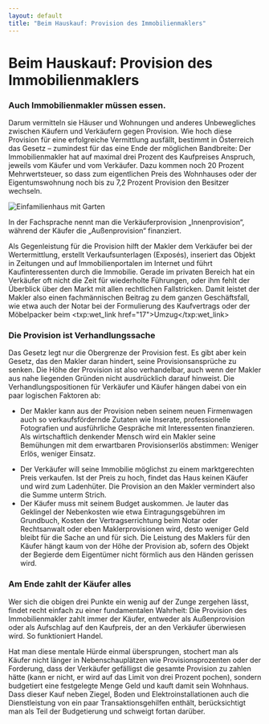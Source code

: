```yaml
---
layout: default
title: "Beim Hauskauf: Provision des Immobilienmaklers"
---
```


# Beim Hauskauf: Provision des Immobilienmaklers
### Auch Immobilienmakler müssen essen.

Darum vermitteln sie Häuser und Wohnungen und anderes Unbewegliches zwischen Käufern und Verkäufern gegen Provision. Wie hoch diese Provision für eine erfolgreiche Vermittlung ausfällt, bestimmt in Österreich das Gesetz – zumindest für das eine Ende der möglichen Bandbreite: Der Immobilienmakler hat auf maximal drei Prozent des Kaufpreises Anspruch, jeweils vom Käufer und vom Verkäufer. Dazu kommen noch 20 Prozent Mehrwertsteuer, so dass zum eigentlichen Preis des Wohnhauses oder der Eigentumswohnung noch bis zu 7,2 Prozent Provision den Besitzer wechseln.

![Einfamilienhaus mit Garten](/assets/images/family_house_with_light_yellow_walls_with_a_garden.jpeg "Einfamilienhaus mit Garten")

In der Fachsprache nennt man die Verkäuferprovision „Innenprovision“, während der Käufer die „Außenprovision“ finanziert.

Als Gegenleistung für die Provision hilft der Makler dem Verkäufer bei der Wertermittlung, erstellt Verkaufsunterlagen (Exposés), inseriert das Objekt in Zeitungen und auf Immobilienportalen im Internet und führt Kaufinteressenten durch die Immobilie. Gerade im privaten Bereich hat ein Verkäufer oft nicht die Zeit für wiederholte Führungen, oder ihm fehlt der Überblick über den Markt mit allen rechtlichen Fallstricken. Damit leistet der Makler also einen fachmännischen Beitrag zu dem ganzen Geschäftsfall, wie etwa auch der Notar bei der Formulierung des Kaufvertrags oder der Möbelpacker beim <txp:wet_link href="17">Umzug</txp:wet_link>

### Die Provision ist Verhandlungssache

Das Gesetz legt nur die Obergrenze der Provision fest. Es gibt aber kein Gesetz, das den Makler daran hindert, seine Provisionsansprüche zu senken. Die Höhe der Provision ist also verhandelbar, auch wenn der Makler aus nahe liegenden Gründen nicht ausdrücklich darauf hinweist. Die Verhandlungspositionen für Verkäufer und Käufer hängen dabei von ein paar logischen Faktoren ab:

- Der Makler kann aus der Provision neben seinem neuen Firmenwagen auch so verkaufsfördernde Zutaten wie Inserate, professionelle Fotografien und ausführliche Gespräche mit Interessenten finanzieren. Als wirtschaftlich denkender Mensch wird ein Makler seine Bemühungen mit dem erwartbaren Provisionserlös abstimmen: Weniger Erlös, weniger Einsatz.

<!-- -->

- Der Verkäufer will seine Immobilie möglichst zu einem marktgerechten Preis verkaufen. Ist der Preis zu hoch, findet das Haus keinen Käufer und wird zum Ladenhüter. Die Provision an den Makler vermindert also die Summe unterm Strich.
- Der Käufer muss mit seinem Budget auskommen. Je lauter das Geklingel der Nebenkosten wie etwa Eintragungsgebühren im Grundbuch, Kosten der Vertragserrichtung beim Notar oder Rechtsanwalt oder eben Maklerprovisionen wird, desto weniger Geld bleibt für die Sache an und für sich. Die Leistung des Maklers für den Käufer hängt kaum von der Höhe der Provision ab, sofern des Objekt der Begierde dem Eigentümer nicht förmlich aus den Händen gerissen wird.

<!-- -->

### Am Ende zahlt der Käufer alles

Wer sich die obigen drei Punkte ein wenig auf der Zunge zergehen lässt, findet recht einfach zu einer fundamentalen Wahrheit: Die Provision des Immobilienmakler zahlt immer der Käufer, entweder als Außenprovision oder als Aufschlag auf den Kaufpreis, der an den Verkäufer überwiesen wird. So funktioniert Handel.

Hat man diese mentale Hürde einmal übersprungen, stochert man als Käufer nicht länger in Nebenschauplätzen wie Provisionsprozenten oder der Forderung, dass der Verkäufer gefälligst die gesamte Provision zu zahlen hätte (kann er nicht, er wird auf das Limit von drei Prozent pochen), sondern budgetiert eine festgelegte Menge Geld und kauft damit sein Wohnhaus. Dass dieser Kauf neben Ziegel, Boden und Elektroinstallationen auch die Dienstleistung von ein paar Transaktionsgehilfen enthält, berücksichtigt man als Teil der Budgetierung und schweigt fortan darüber.

